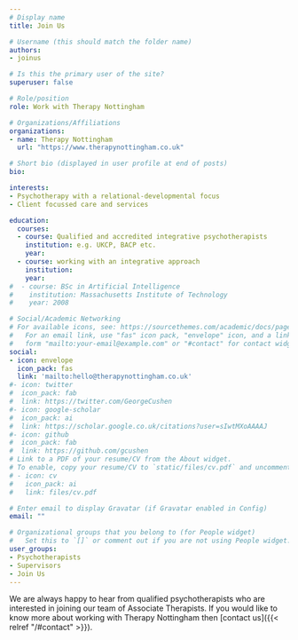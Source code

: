 ```yaml
---
# Display name
title: Join Us

# Username (this should match the folder name)
authors:
- joinus

# Is this the primary user of the site?
superuser: false

# Role/position
role: Work with Therapy Nottingham

# Organizations/Affiliations
organizations:
- name: Therapy Nottingham
  url: "https://www.therapynottingham.co.uk"

# Short bio (displayed in user profile at end of posts)
bio: 

interests:
- Psychotherapy with a relational-developmental focus
- Client focussed care and services

education:
  courses:
  - course: Qualified and accredited integrative psychotherapists
    institution: e.g. UKCP, BACP etc.
    year: 
  - course: working with an integrative approach
    institution:
    year: 
#  - course: BSc in Artificial Intelligence
#    institution: Massachusetts Institute of Technology
#    year: 2008

# Social/Academic Networking
# For available icons, see: https://sourcethemes.com/academic/docs/page-builder/#icons
#   For an email link, use "fas" icon pack, "envelope" icon, and a link in the
#   form "mailto:your-email@example.com" or "#contact" for contact widget.
social:
- icon: envelope
  icon_pack: fas
  link: 'mailto:hello@therapynottingham.co.uk'
#- icon: twitter
#  icon_pack: fab
#  link: https://twitter.com/GeorgeCushen
#- icon: google-scholar
#  icon_pack: ai
#  link: https://scholar.google.co.uk/citations?user=sIwtMXoAAAAJ
#- icon: github
#  icon_pack: fab
#  link: https://github.com/gcushen
# Link to a PDF of your resume/CV from the About widget.
# To enable, copy your resume/CV to `static/files/cv.pdf` and uncomment the lines below.
# - icon: cv
#   icon_pack: ai
#   link: files/cv.pdf

# Enter email to display Gravatar (if Gravatar enabled in Config)
email: ""

# Organizational groups that you belong to (for People widget)
#   Set this to `[]` or comment out if you are not using People widget.
user_groups:
- Psychotherapists
- Supervisors
- Join Us
---
```


We are always happy to hear from qualified psychotherapists who are interested in joining our team of Associate Therapists. If you would like to know more about working with Therapy Nottingham then [contact us]({{< relref "/#contact" >}}).
